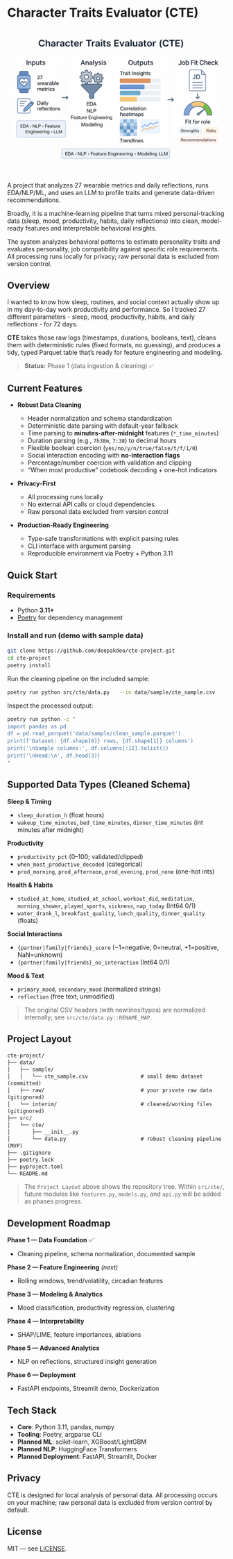 # Character Traits Evaluator (CTE)

![CTE Overview](notebooks/reports/figures/cte_readme_overview.png)

A project that analyzes 27 wearable metrics and daily reflections, runs EDA/NLP/ML, and uses an LLM to profile traits and generate data-driven recommendations.


Broadly, it is a machine-learning pipeline that turns mixed personal-tracking data (sleep, mood, productivity, habits, daily reflections) into clean, model-ready features and interpretable behavioral insights.

The system analyzes behavioral patterns to estimate personality traits and evaluates personality, job compatibility against specific role requirements. All processing runs locally for privacy; raw personal data is excluded from version control.

## Overview

I wanted to know how sleep, routines, and social context actually show up in my day-to-day work productivity and performance. So I tracked 27 different parameters - sleep, mood, productivity, habits, and daily reflections - for 72 days.

**CTE** takes those raw logs (timestamps, durations, booleans, text), cleans them with deterministic rules (fixed formats, no guessing), and produces a tidy, typed Parquet table that’s ready for feature engineering and modeling.

> **Status:** Phase 1 (data ingestion & cleaning) ✅


## Current Features

- **Robust Data Cleaning**
  - Header normalization and schema standardization
  - Deterministic date parsing with default-year fallback
  - Time parsing to **minutes-after-midnight** features (`*_time_minutes`)
  - Duration parsing (e.g., `7h38m`, `7:38`) to decimal hours
  - Flexible boolean coercion (`yes/no/y/n/true/false/t/f/1/0`)
  - Social interaction encoding with **no-interaction flags**
  - Percentage/number coercion with validation and clipping
  - “When most productive” codebook decoding + one-hot indicators

- **Privacy-First**
  - All processing runs locally
  - No external API calls or cloud dependencies
  - Raw personal data excluded from version control

- **Production-Ready Engineering**
  - Type-safe transformations with explicit parsing rules
  - CLI interface with argument parsing
  - Reproducible environment via Poetry + Python 3.11

## Quick Start

### Requirements
- Python **3.11+**
- [Poetry](https://python-poetry.org/) for dependency management

### Install and run (demo with sample data)

```bash
git clone https://github.com/deepakdeo/cte-project.git
cd cte-project
poetry install
```

Run the cleaning pipeline on the included sample:

```bash
poetry run python src/cte/data.py   --in data/sample/cte_sample.csv   --out data/sample/clean_sample.parquet
```

Inspect the processed output:

```bash
poetry run python -c "
import pandas as pd
df = pd.read_parquet('data/sample/clean_sample.parquet')
print(f'Dataset: {df.shape[0]} rows, {df.shape[1]} columns')
print('\nSample columns:', df.columns[:12].tolist())
print('\nHead:\n', df.head(3))
"
```

## Supported Data Types (Cleaned Schema)

**Sleep & Timing**
- `sleep_duration_h` (float hours)
- `wakeup_time_minutes`, `bed_time_minutes`, `dinner_time_minutes` (int minutes after midnight)

**Productivity**
- `productivity_pct` (0–100; validated/clipped)
- `when_most_productive_decoded` (categorical)
- `prod_morning`, `prod_afternoon`, `prod_evening`, `prod_none` (one-hot ints)

**Health & Habits**
- `studied_at_home`, `studied_at_school`, `workout_did`, `meditation`,
  `morning_shower`, `played_sports`, `sickness`, `nap_today` (Int64 0/1)
- `water_drank_l`, `breakfast_quality`, `lunch_quality`, `dinner_quality` (floats)

**Social Interactions**
- `{partner|family|friends}_score` (−1=negative, 0=neutral, +1=positive, NaN=unknown)
- `{partner|family|friends}_no_interaction` (Int64 0/1)

**Mood & Text**
- `primary_mood`, `secondary_mood` (normalized strings)
- `reflection` (free text; unmodified)

> The original CSV headers (with newlines/typos) are normalized internally; see `src/cte/data.py::RENAME_MAP`.

## Project Layout

```
cte-project/
├── data/
│   ├── sample/
│   │   └── cte_sample.csv                 # small demo dataset (committed)
│   ├── raw/                               # your private raw data (gitignored)
│   └── interim/                           # cleaned/working files (gitignored)
├── src/
│   └── cte/
│       ├── __init__.py
│       └── data.py                        # robust cleaning pipeline (MVP)
├── .gitignore
├── poetry.lock
├── pyproject.toml
└── README.md
```

> The `Project Layout` above shows the repository tree. Within `src/cte/`, future modules like `features.py`, `models.py`, and `api.py` will be added as phases progress.

## Development Roadmap

**Phase 1 — Data Foundation** ✅  
- Cleaning pipeline, schema normalization, documented sample

**Phase 2 — Feature Engineering** *(next)*  
- Rolling windows, trend/volatility, circadian features

**Phase 3 — Modeling & Analytics**  
- Mood classification, productivity regression, clustering

**Phase 4 — Interpretability**  
- SHAP/LIME, feature importances, ablations

**Phase 5 — Advanced Analytics**  
- NLP on reflections, structured insight generation

**Phase 6 — Deployment**  
- FastAPI endpoints, Streamlit demo, Dockerization

## Tech Stack

- **Core**: Python 3.11, pandas, numpy
- **Tooling**: Poetry, argparse CLI
- **Planned ML**: scikit-learn, XGBoost/LightGBM
- **Planned NLP**: HuggingFace Transformers
- **Planned Deployment**: FastAPI, Streamlit, Docker

## Privacy

CTE is designed for local analysis of personal data. All processing occurs on your machine; raw personal data is excluded from version control by default.

## License

MIT — see [LICENSE](LICENSE).
